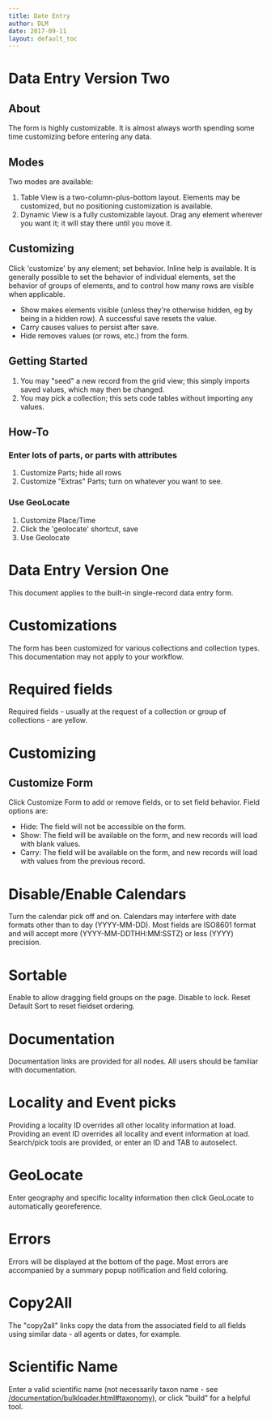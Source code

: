 ```yaml
---
title: Date Entry
author: DLM
date: 2017-09-11
layout: default_toc
---
```



# Data Entry Version Two

## About

The form is highly customizable. It is almost always worth spending some time customizing before entering any data.

## Modes

Two modes are available:

1. Table View is a two-column-plus-bottom layout. Elements may be customized, but no positioning customization is available.
2. Dynamic View is a fully customizable layout. Drag any element wherever you want it; it will stay there until you move it.

## Customizing

Click 'customize' by any element; set behavior. Inline help is available. It is generally possible to set the behavior of individual elements, set the behavior of 
groups of elements, and to control how many rows are visible when applicable.

* Show makes elements visible (unless they're otherwise hidden, eg by being in a hidden row). A successful save resets the value.
* Carry causes values to persist after save.
* Hide removes values (or rows, etc.) from the form.

## Getting Started

1. You may "seed" a new record from the grid view; this simply imports saved values, which may then be changed.
2. You may pick a collection; this sets code tables without importing any values.

## How-To

### Enter lots of parts, or parts with attributes

1. Customize Parts; hide all rows
2. Customize "Extras" Parts; turn on whatever you want to see.

### Use GeoLocate

1. Customize Place/Time
2. Click the 'geolocate' shortcut, save
3. Use Geolocate








# Data Entry Version One

This document applies to the built-in single-record data entry form.

# Customizations

The form has been customized for various collections and collection types. This documentation may not apply to your workflow.

# Required fields

Required fields - usually at the request of a collection or group of collections - are yellow.


# Customizing

## Customize Form

Click Customize Form to add or remove fields, or to set field behavior. Field options are:

* Hide: The field will not be accessible on the form.
* Show: The field will be available on the form, and new records will load with blank values.
* Carry:  The field will be available on the form, and new records will load with values from the previous record.

# Disable/Enable Calendars

Turn the calendar pick off and on. Calendars may interfere with date formats other than to day (YYYY-MM-DD). Most fields are 
ISO8601 format and will accept more (YYYY-MM-DDTHH:MM:SSTZ) or less (YYYY) precision.

# Sortable

Enable to allow dragging field groups on the page. Disable to lock. Reset Default Sort to reset fieldset ordering.

# Documentation

Documentation links are provided for all nodes. All users should be familiar with documentation.

# Locality and Event picks

Providing a locality ID overrides all other locality information at load. Providing an event ID overrides all locality and event 
information at load. Search/pick tools are provided, or enter an ID and TAB to autoselect.

# GeoLocate

Enter geography and specific locality information then click GeoLocate to automatically georeference.

# Errors

Errors will be displayed at the bottom of the page. Most errors are accompanied by a summary popup notification and field coloring.

# Copy2All

The "copy2all" links copy the data from the associated field to all fields using similar data - all agents or dates, for example.

# Scientific Name

Enter a valid scientific name 
(not necessarily taxon name - see [/documentation/bulkloader.html#taxonomy](/documentation/bulkloader.html#taxonomy)),
or click "build" for a helpful tool.

